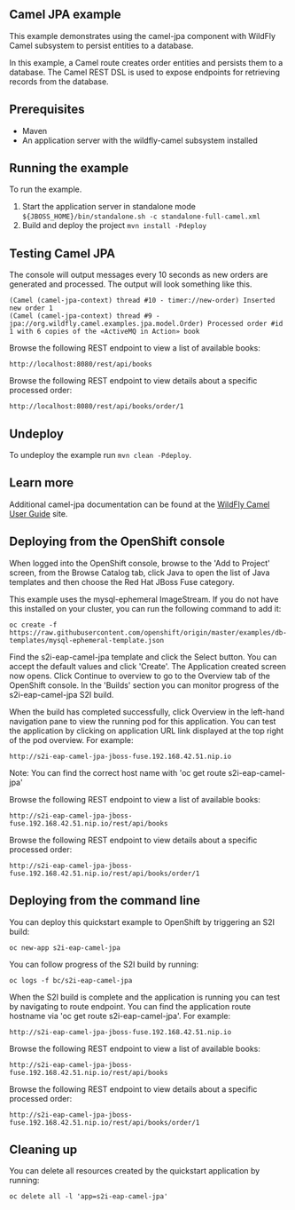 Camel JPA example
-----------------

This example demonstrates using the camel-jpa component with WildFly Camel subsystem to persist entities to a database.

In this example, a Camel route creates order entities and persists them to a database. The Camel REST DSL is used to expose endpoints for
retrieving records from the database.

Prerequisites
-------------

* Maven
* An application server with the wildfly-camel subsystem installed

Running the example
-------------------

To run the example.

1. Start the application server in standalone mode `${JBOSS_HOME}/bin/standalone.sh -c standalone-full-camel.xml`
2. Build and deploy the project `mvn install -Pdeploy`

Testing Camel JPA
-----------------

The console will output messages every 10 seconds as new orders are generated and processed. The output
will look something like this.

```
(Camel (camel-jpa-context) thread #10 - timer://new-order) Inserted new order 1
(Camel (camel-jpa-context) thread #9 - jpa://org.wildfly.camel.examples.jpa.model.Order) Processed order #id 1 with 6 copies of the «ActiveMQ in Action» book
```

Browse the following REST endpoint to view a list of available books:

    http://localhost:8080/rest/api/books

Browse the following REST endpoint to view details about a specific processed order:

    http://localhost:8080/rest/api/books/order/1

Undeploy
--------

To undeploy the example run `mvn clean -Pdeploy`.

Learn more
----------

Additional camel-jpa documentation can be found at the [WildFly Camel User Guide](http://wildfly-extras.github.io/wildfly-camel/#_camel_jpa) site.

Deploying from the OpenShift console
------------------------------------

When logged into the OpenShift console, browse to the 'Add to Project' screen, from the Browse Catalog tab, click Java to open the list of Java templates and then
choose the Red Hat JBoss Fuse category.

This example uses the mysql-ephemeral ImageStream. If you do not have this installed on your cluster, you can run the following command to add it:

    oc create -f https://raw.githubusercontent.com/openshift/origin/master/examples/db-templates/mysql-ephemeral-template.json

Find the s2i-eap-camel-jpa template and click the Select button. You can accept the default values and click 'Create'. The Application
created screen now opens. Click Continue to overview to go to the Overview tab of the OpenShift console. In the 'Builds' section
you can monitor progress of the s2i-eap-camel-jpa S2I build.

When the build has completed successfully, click Overview in the left-hand navigation pane to view the running pod for this application. You can test
the application by clicking on application URL link displayed at the top right of the pod overview. For example:

    http://s2i-eap-camel-jpa-jboss-fuse.192.168.42.51.nip.io

Note: You can find the correct host name with 'oc get route s2i-eap-camel-jpa'

Browse the following REST endpoint to view a list of available books:

    http://s2i-eap-camel-jpa-jboss-fuse.192.168.42.51.nip.io/rest/api/books

Browse the following REST endpoint to view details about a specific processed order:

    http://s2i-eap-camel-jpa-jboss-fuse.192.168.42.51.nip.io/rest/api/books/order/1

Deploying from the command line
-------------------------------

You can deploy this quickstart example to OpenShift by triggering an S2I build:

    oc new-app s2i-eap-camel-jpa

You can follow progress of the S2I build by running:

    oc logs -f bc/s2i-eap-camel-jpa

When the S2I build is complete and the application is running you can test by navigating to route endpoint. You can find the application route
hostname via 'oc get route s2i-eap-camel-jpa'. For example:

    http://s2i-eap-camel-jpa-jboss-fuse.192.168.42.51.nip.io

Browse the following REST endpoint to view a list of available books:

    http://s2i-eap-camel-jpa-jboss-fuse.192.168.42.51.nip.io/rest/api/books

Browse the following REST endpoint to view details about a specific processed order:

    http://s2i-eap-camel-jpa-jboss-fuse.192.168.42.51.nip.io/rest/api/books/order/1

Cleaning up
-------------------------------

You can delete all resources created by the quickstart application by running:

    oc delete all -l 'app=s2i-eap-camel-jpa'
